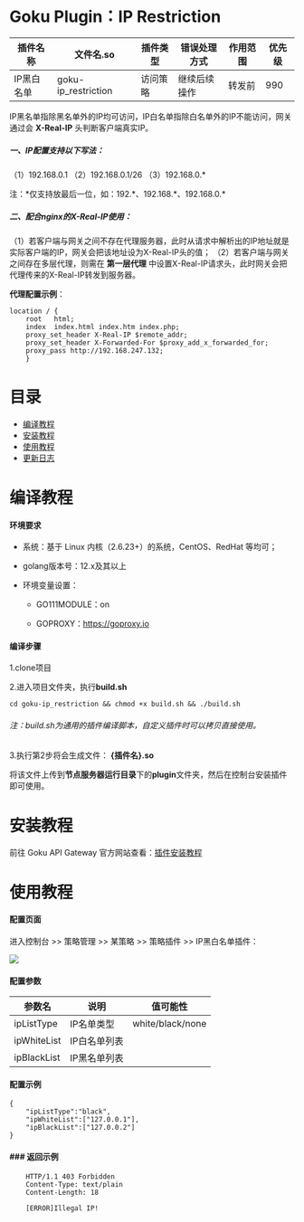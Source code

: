 # Goku Plugin：IP Restriction

| 插件名称  | 文件名.so |  插件类型  | 错误处理方式 | 作用范围 |  优先级  |
| ------------ | ------------ | ------------ | ------------ | ------------ | ------------ |
| IP黑白名单  | goku-ip_restriction | 访问策略 | 继续后续操作 | 转发前  | 990 |

IP黑名单指除黑名单外的IP均可访问，IP白名单指除白名单外的IP不能访问，网关通过会 **X-Real-IP** 头判断客户端真实IP。

##### 一、IP配置支持以下写法：
（1）192.168.0.1
（2）192.168.0.1/26
（3）192.168.0.*

注：\*仅支持放最后一位，如：192.\*、192.168.\*、192.168.0.\*

##### 二、配合nginx的X-Real-IP使用：
（1）若客户端与网关之间不存在代理服务器，此时从请求中解析出的IP地址就是实际客户端的IP，网关会把该地址设为X-Real-IP头的值；
（2）若客户端与网关之间存在多层代理，则需在 **第一层代理** 中设置X-Real-IP请求头，此时网关会把代理传来的X-Real-IP转发到服务器。

**代理配置示例**：
```
location / {
	root   html;
	index  index.html index.htm index.php;
	proxy_set_header X-Real-IP $remote_addr;
	proxy_set_header X-Forwarded-For $proxy_add_x_forwarded_for;
	proxy_pass http://192.168.247.132;
	}
```

# 目录

- [编译教程](#编译教程 "编译教程")
- [安装教程](#安装教程 "安装教程")
- [使用教程](#使用教程 "使用教程")
- [更新日志](#更新日志 "更新日志")

# 编译教程

#### 环境要求
* 系统：基于 Linux 内核（2.6.23+）的系统，CentOS、RedHat 等均可；

* golang版本号：12.x及其以上

* 环境变量设置：
	* GO111MODULE：on
	
	* GOPROXY：https://goproxy.io


#### 编译步骤

1.clone项目

2.进入项目文件夹，执行**build.sh**
```
cd goku-ip_restriction && chmod +x build.sh && ./build.sh
```

###### 注：build.sh为通用的插件编译脚本，自定义插件时可以拷贝直接使用。

3.执行第2步将会生成文件： **{插件名}.so**

将该文件上传到**节点服务器运行目录**下的**plugin**文件夹，然后在控制台安装插件即可使用。

# 安装教程
前往 Goku API Gateway 官方网站查看：[插件安装教程](url "https://help.eolinker.com/#/tutorial/?groupID=c-341&productID=19")

# 使用教程

#### 配置页面

进入控制台 >> 策略管理 >> 某策略 >> 策略插件 >> IP黑白名单插件：

![](http://data.eolinker.com/course/rrwbADA8d86ccce880127198916f0b0306250ecacb002e0)

#### 配置参数

| 参数名 | 说明   |  值可能性
| ------------ | ------------ |  ------------ |  
|  ipListType | IP名单类型| white/black/none  | 
| ipWhiteList  | IP白名单列表 |   |
| ipBlackList  | IP黑名单列表 |  |  |

#### 配置示例

```
{
    "ipListType":"black",
    "ipWhiteList":["127.0.0.1"],
    "ipBlackList":["127.0.0.2"]
}
```

#### ### 返回示例

```
	HTTP/1.1 403 Forbidden
	Content-Type: text/plain
	Content-Length: 18

	[ERROR]Illegal IP!
```
